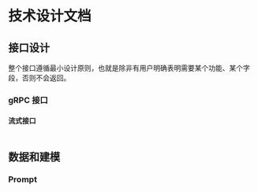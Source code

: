 # 技术设计文档

## 接口设计

整个接口遵循最小设计原则，也就是除非有用户明确表明需要某个功能、某个字段，否则不会返回。

### gRPC 接口

#### 流式接口
```protobuf
```

## 数据和建模

### Prompt

